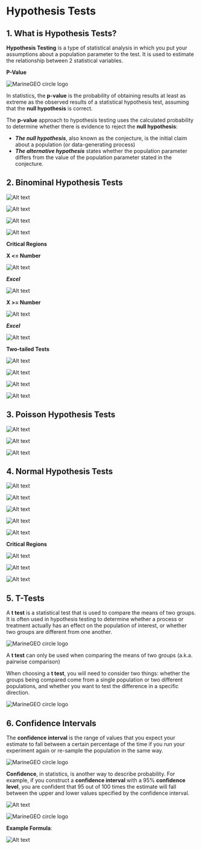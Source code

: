 # Hypothesis Tests

## 1. What is Hypothesis Tests?

**Hypothesis Testing** is a type of statistical analysis in which you put your assumptions about a population parameter to the test. It is used to estimate the relationship between 2 statistical variables.

**P-Value**

![MarineGEO circle logo](https://www.investopedia.com/thmb/7NQwQVDdsqvHmo6zsQ0wqR1IYSE=/750x0/filters:no_upscale():max_bytes(150000):strip_icc():format(webp)/Term-Definitions_p-value-fb1299e998e4477694f6623551d4cfc7.png)

In statistics, the **p-value** is the probability of obtaining results at least as extreme as the observed results of a statistical hypothesis test, assuming that the **null hypothesis** is correct.

The **p-value** approach to hypothesis testing uses the calculated probability to determine whether there is evidence to reject the **null hypothesis**:

- ***The null hypothesis***, also known as the conjecture, is the initial claim about a population (or data-generating process)
- ***The alternative hypothesis*** states whether the population parameter differs from the value of the population parameter stated in the conjecture.

## 2. Binominal Hypothesis Tests

![Alt text](image.png)

![Alt text](image-1.png)

![Alt text](image-2.png)

![Alt text](image-3.png)

**Critical Regions**

**X <= Number**

![Alt text](image-4.png)

***Excel***

![Alt text](image-5.png)

**X >= Number**

![Alt text](image-6.png)

***Excel***

![Alt text](image-5.png)

**Two-tailed Tests**

![Alt text](image-7.png)

![Alt text](image-8.png)

![Alt text](image-9.png)

![Alt text](image-10.png)

## 3. Poisson Hypothesis Tests

![Alt text](image-11.png)

![Alt text](image-12.png)

![Alt text](image-13.png)

## 4. Normal Hypothesis Tests

![Alt text](image-14.png)

![Alt text](image-15.png)

![Alt text](image-16.png)

![Alt text](image-17.png)

![Alt text](image-18.png)

**Critical Regions**

![Alt text](image-19.png)

![Alt text](image-20.png)

![Alt text](image-21.png)

## 5. T-Tests

A **t test** is a statistical test that is used to compare the means of two groups. It is often used in hypothesis testing to determine whether a process or treatment actually has an effect on the population of interest, or whether two groups are different from one another.

![MarineGEO circle logo](https://www.investopedia.com/thmb/pUIy_k7H35ssuuD3AHsd1Uei6I4=/750x0/filters:no_upscale():max_bytes(150000):strip_icc():format(webp)/t-test_final2-d26bbb129cc441c192ccf8e784ae06a4.png)

A **t test** can only be used when comparing the means of two groups (a.k.a. pairwise comparison)

When choosing a **t test**, you will need to consider two things: whether the groups being compared come from a single population or two different populations, and whether you want to test the difference in a specific direction.

![MarineGEO circle logo](https://www.scribbr.de/wp-content/uploads/2022/12/What-type-of-t-test-should-I-use.webp)

## 6. Confidence Intervals

The **confidence interval** is the range of values that you expect your estimate to fall between a certain percentage of the time if you run your experiment again or re-sample the population in the same way.

![MarineGEO circle logo](https://www.investopedia.com/thmb/4OVKTmW_jrUZQYvOdhF_ojnkDtc=/750x0/filters:no_upscale():max_bytes(150000):strip_icc():format(webp)/Confidence-Interval-088dc77f639a4f71a9f00297d0db5a10.jpg)

**Confidence**, in statistics, is another way to describe probability. For example, if you construct a **confidence interval** with a 95% **confidence level**, you are confident that 95 out of 100 times the estimate will fall between the upper and lower values specified by the confidence interval.

![Alt text](image-22.png)

![MarineGEO circle logo](https://www.simplypsychology.org/wp-content/uploads/confidence-interval.jpg)

**Example Formula**:

![Alt text](image-23.png)

